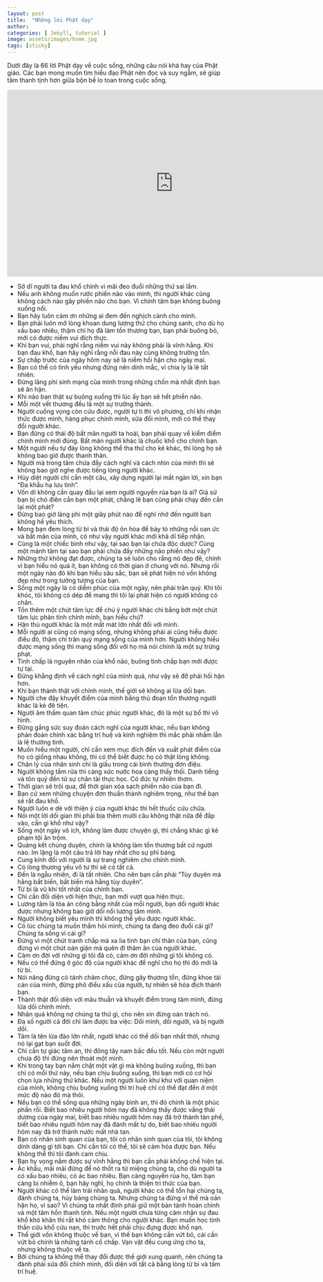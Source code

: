 ```yaml
---
layout: post
title:  "Những lời Phật dạy"
author: 
categories: [ Jekyll, tutorial ]
image: assets/images/home.jpg
tags: [sticky]
---
```


Dưới đây là 66 lời Phật dạy về cuộc sống, những câu nói khá hay của Phật giáo. Các bạn mong muốn tìm hiểu đạo Phật nên đọc và suy ngẫm, sẽ giúp tâm thanh tịnh hơn giữa bộn bề lo toan trong cuộc sống.
<p> 
<iframe width="768" height="432" src="https://www.youtube.com/embed/FUrCXC1b3wg" frameborder="0" allow="accelerometer; autoplay; encrypted-media; gyroscope; picture-in-picture" allowfullscreen></iframe>
</p>

+ Sở dĩ người ta đau khổ chính vì mãi đeo đuổi những thứ sai lầm.
+ Nếu anh không muốn rước phiền não vào mình, thì người khác cũng không cách nào gây phiền não cho bạn. Vì chính tâm bạn không buông xuống nổi.
+ Bạn hãy luôn cảm ơn những ai đem đến nghịch cảnh cho mình.
+ Bạn phải luôn mở lòng khoan dung lượng thứ cho chúng sanh, cho dù họ xấu bao nhiêu, thậm chí họ đã làm tổn thương bạn, bạn phải buông  bỏ, mới có được niềm vui đích thực.
+ Khi bạn vui, phải nghĩ rằng niềm vui này không phải là vĩnh hằng. Khi bạn đau khổ, bạn hãy nghĩ rằng nỗi đau này cũng không trường tồn.
+ Sự chấp trước của ngày hôm nay sẽ là niềm hối hận cho ngày mai.
+ Bạn có thể có tình yêu nhưng đừng nên dính mắc, vì chia ly là lẽ tất nhiên.
+ Đừng lãng phí sinh mạng của mình trong những chốn mà nhất định bạn sẽ ân hận.
+ Khi nào bạn thật sự buông xuống thì lúc ấy bạn sẽ hết phiền não.
+ Mỗi một vết thương đều là một sự trưởng thành.
+ Người cuồng vọng còn cứu được, người tự ti thì vô phương, chỉ khi nhận thức được mình, hàng phục chính mình, sửa đổi mình, mới có thể thay đổi người khác.
+ Bạn đừng có thái độ bất mãn người ta hoài, bạn phải quay về kiểm điểm chính mình mới đúng. Bất mãn người khác là chuốc khổ cho chính bạn.
+ Một người nếu tự đáy lòng không thể tha thứ cho kẻ khác, thì lòng họ sẽ không bao giờ được thanh thản.
+ Người mà trong tâm chứa đầy cách nghĩ và cách nhìn của mình thì sẽ không bao giờ nghe được tiếng lòng người khác.
+ Hủy diệt người chỉ cần một câu, xây dựng người lại mất ngàn lời, xin bạn “Đa khẩu hạ lưu tình”.
+ Vốn dĩ không cần quay đầu lại xem người nguyền rủa bạn là ai? Giả sử bạn bị chó điên cắn bạn một phát, chẳng lẽ bạn cũng phải chạy đến cắn lại một phát?
+ Đừng bao giờ lãng phí một giây phút nào để nghĩ nhớ đến người bạn không hề yêu thích.
+ Mong bạn đem lòng từ bi và thái độ ôn hòa để bày tỏ những nỗi oan ức và bất mãn của mình, có như vậy người khác mới khả dĩ tiếp nhận.
+ Cùng là một chiếc bình như vậy, tại sao bạn lại chứa độc dược? Cùng một mảnh tâm tại sao bạn phải chứa đầy những não phiền như vậy?
+ Những thứ không đạt được, chúng ta sẽ luôn cho rằng nó đẹp đẽ, chính vì bạn hiểu nó quá ít, bạn không có thời gian ở chung với nó. Nhưng rồi một ngày nào đó khi bạn hiểu sâu sắc, bạn sẽ phát hiện nó vốn không đẹp như trong tưởng tượng của bạn.
+ Sống một ngày là có diễm phúc của một ngày, nên phải trân quý. Khi tôi khóc, tôi không có dép để mang thì tôi lại phát hiện có người không có chân.
+ Tốn thêm một chút tâm lực để chú ý người khác chi bằng bớt một chút tâm lực phản tỉnh chính mình, bạn hiểu chứ?
+ Hận thù người khác là một mất mát lớn nhất đối với mình.
+ Mỗi người ai cũng có mạng sống, nhưng không phải ai cũng hiểu được điều đó, thậm chí trân quý mạng sống của mình hơn. Người không hiểu được mạng sống thì mạng sống đối với họ mà nói chính là một sự trừng phạt.
+ Tình chấp là nguyên nhân của khổ não, buông tình chấp bạn mới được tự tại.
+ Đừng khẳng định về cách nghĩ của mình quá, như vậy sẽ đỡ phải hối hận hơn.
+ Khi bạn thành thật với chính mình, thế giới sẽ không ai lừa dối bạn.
+ Người che đậy khuyết điểm của mình bằng thủ đoạn tổn thương người khác là kẻ đê tiện.
+ Người âm thầm quan tâm chúc phúc người khác, đó là một sự bố thí vô hình.
+ Đừng gắng sức suy đoán cách nghĩ của người khác, nếu bạn không phán đoán chính xác bằng trí huệ và kinh nghiệm thì mắc phải nhầm lẫn là lẽ thường tình.
+ Muốn hiểu một người, chỉ cần xem mục đích đến và xuất phát điểm của họ có giống nhau không, thì có thể biết được họ có thật lòng không.
+ Chân lý của nhân sinh chỉ là giấu trong cái bình thường đơn điệu.
+ Người không tắm rửa thì càng xức nước hoa càng thấy thối. Danh tiếng và tôn quý đến từ sự chân tài thực học. Có đức tự nhiên thơm.
+ Thời gian sẽ trôi qua, để thời gian xóa sạch phiền não của bạn đi.
+ Bạn cứ xem những chuyện đơn thuần thành nghiêm trọng, như thế bạn sẽ rất đau khổ.
+ Người luôn e dè với thiện ý của người khác thì hết thuốc cứu chữa.
+ Nói một lời dối gian thì phải bịa thêm mười câu không thật nữa để đắp vào, cần gì khổ như vậy?
+ Sống một ngày vô ích, không làm được chuyện gì, thì chẳng khác gì kẻ phạm tội ăn trộm.
+ Quảng kết chúng duyên, chính là không làm tổn thương bất cứ người nào.
Im lặng là một câu trả lời hay nhất cho sự phỉ báng.
+ Cung kính đối với người là sự trang nghiêm cho chính mình.
+ Có lòng thương yêu vô tư thì sẽ có tất cả.
+ Đến là ngẫu nhiên, đi là tất nhiên. Cho nên bạn cần phải “Tùy duyên mà hằng bất biến, bất biến mà hằng tùy duyên”.
+ Từ bi là vũ khí tốt nhất của chính bạn.
+ Chỉ cần đối diện với hiện thực, bạn mới vượt qua hiện thực.
+ Lương tâm là tòa án công bằng nhất của mỗi người, bạn dối người khác được nhưng không bao giờ dối nổi lương tâm mình.
+ Người không biết yêu mình thì không thể yêu được người khác.
+ Có lúc chúng ta muốn thầm hỏi mình, chúng ta đang đeo đuổi cái gì? Chúng ta sống vì cái gì?
+ Đừng vì một chút tranh chấp mà xa lìa tình bạn chí thân của bạn, cũng đừng vì một chút oán giận mà quên đi thâm ân của người khác.
+ Cảm ơn đời với những gì tôi đã có, cảm ơn đời những gì tôi không có.
+ Nếu có thể đứng ở góc độ của người khác để nghĩ cho họ thì đó mới là từ bi.
+ Nói năng đừng có tánh châm chọc, đừng gây thương tổn, đừng khoe tài cán của mình, đừng phô điều xấu của người, tự nhiên sẽ hóa địch thành bạn.
+ Thành thật đối diện với mâu thuẫn và khuyết điểm trong tâm mình, đừng lừa dối chính mình.
+ Nhân quả không nợ chúng ta thứ gì, cho nên xin đừng oán trách nó.
+ Đa số người cả đời chỉ làm được ba việc: Dối mình, dối người, và bị người dối.
+ Tâm là tên lừa đảo lớn nhất, người khác có thể dối bạn nhất thời, nhưng nó lại gạt bạn suốt đời.
+ Chỉ cần tự giác tâm an, thì đông tây nam bắc đều tốt. Nếu còn một người chưa độ thì đừng nên thoát một mình.
+ Khi trong tay bạn nắm chặt một vật gì mà không buông xuống, thì bạn chỉ có mỗi thứ này, nếu bạn chịu buông xuống, thì bạn mới có cơ hội chọn lựa những thứ khác. Nếu một người luôn khư khư với quan niệm của mình, không chịu buông xuống thì trí huệ chỉ có thể đạt đến ở một mức độ nào đó mà thôi.
+ Nếu bạn có thể sống qua những ngày bình an, thì đó chính là một phúc phần rồi. Biết bao nhiêu người hôm nay đã không thấy được vầng thái dương của ngày mai, biết bao nhiêu người hôm nay đã trở thành tàn phế, biết bao nhiêu người hôm nay đã đánh mất tự do, biết bao nhiêu người hôm nay đã trở thành nước mất nhà tan.
+ Bạn có nhân sinh quan của bạn, tôi có nhân sinh quan của tôi, tôi không dính dáng gì tới bạn. Chỉ cần tôi có thể, tôi sẽ cảm hóa được bạn. Nếu không thể thì tôi đành cam chịu.
+ Bạn hy vọng nắm được sự vĩnh hằng thì bạn cần phải khống chế hiện tại.
+ Ác khẩu, mãi mãi đừng để nó thốt ra từ miệng chúng ta, cho dù người ta có xấu bao nhiêu, có ác bao nhiêu. Bạn càng nguyền rủa họ, tâm bạn càng bị nhiễm ô, bạn hãy nghĩ, họ chính là thiện tri thức của bạn.
+ Người khác có thể làm trái nhân quả, người khác có thể tổn hại chúng ta, đánh chúng ta, hủy báng chúng ta. Nhưng chúng ta đừng vì thế mà oán hận họ, vì sao? Vì chúng ta nhất định phải giữ một bản tánh hoàn chỉnh và một tâm hồn thanh tịnh.
Nếu một người chưa từng cảm nhận sự đau khổ khó khăn thì rất khó cảm thông cho người khác. Bạn muốn học tinh thần cứu khổ cứu nạn, thì trước hết phải chịu đựng được khổ nạn.
+ Thế giới vốn không thuộc về bạn, vì thế bạn không cần vứt bỏ, cái cần vứt bỏ chính là những tánh cố chấp. Vạn vật đều cung ứng cho ta, nhưng không thuộc về ta.
+ Bởi chúng ta không thể thay đổi được thế giới xung quanh, nên chúng ta đành phải sửa đổi chính mình, đối diện với tất cả bằng lòng từ bi và tâm trí huệ.